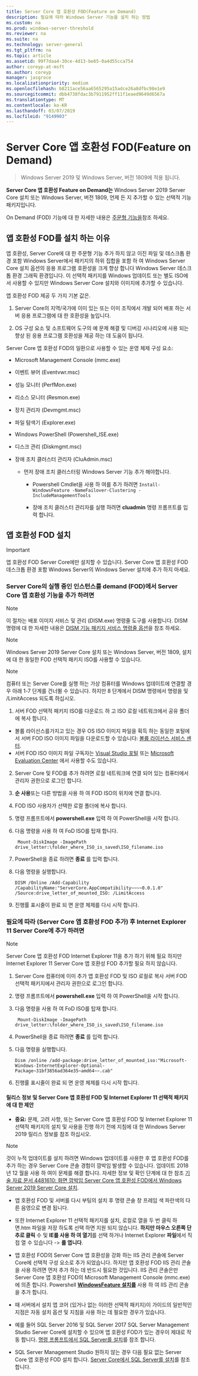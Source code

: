 ```yaml
---
title: Server Core 앱 호환성 FOD(Feature on Demand)
description: 필요에 따라 Windows Server 기능을 설치 하는 방법
ms.custom: na
ms.prod: windows-server-threshold
ms.reviewer: na
ms.suite: na
ms.technology: server-general
ms.tgt_pltfrm: na
ms.topic: article
ms.assetid: 99f7daa4-30ce-4d13-be65-0a4d55cca754
author: coreyp-at-msft
ms.author: coreyp
manager: jasgroce
ms.localizationpriority: medium
ms.openlocfilehash: b8211ace56aa6565295a15adce26a8dfbc98e1e9
ms.sourcegitcommit: dbb4738fdac3b7911952ff11f1eaed9649d6567a
ms.translationtype: MT
ms.contentlocale: ko-KR
ms.lasthandoff: 03/07/2019
ms.locfileid: "9149903"
---
```

# Server Core 앱 호환성 FOD(Feature on Demand)

> Windows Server 2019 및 Windows Server, 버전 1809에 적용 됩니다.

**Server Core 앱 호환성 Feature on Demand는** Windows Server 2019 Server Core 설치 또는 Windows Server, 버전 1809, 언제 든 지 추가할 수 있는 선택적 기능 패키지입니다.

On Demand (FOD) 기능에 대 한 자세한 내용은 [주문형 기능을](https://docs.microsoft.com/windows-hardware/manufacture/desktop/features-on-demand-v2--capabilities)참조 하세요.


## 앱 호환성 FOD를 설치 하는 이유 

앱 호환성, Server Core에 대 한 주문형 기능 추가 하지 않고 이진 파일 및 데스크톱 환경 포함 Windows Server에서 패키지의 하위 집합을 포함 하 여 Windows Server Core 설치 옵션의 응용 프로그램 호환성을 크게 향상 합니다 Windows Server 데스크톱 환경 그래픽 환경입니다. 이 선택적 패키지를 Windows 업데이트 또는 별도 ISO에서 사용할 수 있지만 Windows Server Core 설치와 이미지에 추가할 수 있습니다.

앱 호환성 FOD 제공 두 가지 기본 값은.

1.  Server Core의 지역/국가에 이미 있는 또는 이미 조직에서 개발 되어 배포 하는 서버 응용 프로그램에 대 한 호환성을 높입니다.

2.  OS 구성 요소 및 소프트웨어 도구의 예 문제 해결 및 디버깅 시나리오에 사용 되는 향상 된 응용 프로그램 호환성을 제공 하는 데 도움이 됩니다.

Server Core 앱 호환성 FOD의 일환으로 사용할 수 있는 운영 체제 구성 요소:

-   Microsoft Management Console (mmc.exe)

-   이벤트 뷰어 (Eventvwr.msc)

-   성능 모니터 (PerfMon.exe)

-   리소스 모니터 (Resmon.exe)

-   장치 관리자 (Devmgmt.msc)

-   파일 탐색기 (Explorer.exe)

-   Windows PowerShell (Powershell_ISE.exe)

-   디스크 관리 (Diskmgmt.msc)

-   장애 조치 클러스터 관리자 (CluAdmin.msc)

    -   먼저 장애 조치 클러스터링 Windows Server 기능 추가 해야합니다.

        -   Powershell Cmdlet을 사용 하 여를 추가 하려면 `Install-WindowsFeature -NameFailover-Clustering -IncludeManagementTools`

        -   장애 조치 클러스터 관리자를 실행 하려면 **cluadmin** 명령 프롬프트를 입력 합니다.

## 앱 호환성 FOD 설치

 >[!IMPORTANT] 
   >앱 호환성 FOD Server Core에만 설치할 수 있습니다. Server Core 앱 호환성 FOD 데스크톱 환경 포함 Windows Server의 Windows Server 설치에 추가 하지 마세요.

### Server Core의 실행 중인 인스턴스를 demand (FOD)에서 Server Core 앱 호환성 기능을 추가 하려면

 >[!NOTE] 
   > 이 절차는 배포 이미지 서비스 및 관리 (DISM.exe) 명령줄 도구를 사용합니다. DISM 명령에 대 한 자세한 내용은 [DISM 기능 패키지 서비스 명령줄 옵션](https://docs.microsoft.com/windows-hardware/manufacture/desktop/dism-capabilities-package-servicing-command-line-options)을 참조 하세요.

>[!NOTE] 
   > Windows Server 2019 Server Core 설치 또는 Windows Server, 버전 1809, 설치에 대 한 동일한 FOD 선택적 패키지 ISO를 사용할 수 있습니다.

>[!NOTE] 
   > 컴퓨터 또는 Server Core를 실행 하는 가상 컴퓨터를 Windows 업데이트에 연결할 경우 아래 1-7 단계를 건너뛸 수 있습니다. 하지만 8 단계에서 DISM 명령에서 명령을 및 /LimitAccess 되도록 하십시오.

1. 서버 FOD 선택적 패키지 ISO를 다운로드 하 고 ISO 로컬 네트워크에서 공유 폴더에 복사 합니다.

 - 볼륨 라이선스를가지고 있는 경우 OS ISO 이미지 파일을 획득 하는 동일한 포털에서 서버 FOD ISO 이미지 파일을 다운로드할 수 있습니다: [볼륨 라이선스 서비스 센터](https://www.microsoft.com/Licensing/servicecenter/default.aspx).
 - 서버 FOD ISO 이미지 파일 구독자는 [Visual Studio 포털](https://visualstudio.microsoft.com) 또는 [Microsoft Evaluation Center](https://www.microsoft.com/evalcenter/evaluate-windows-server-2019) 에서 사용할 수도 있습니다.


2. Server Core 및 FOD를 추가 하려면 로컬 네트워크에 연결 되어 있는 컴퓨터에서 관리자 권한으로 로그인 합니다.

3. **순 사용**또는 다른 방법을 사용 하 여 FOD ISO의 위치에 연결 합니다.

4. FOD ISO 사용자가 선택한 로컬 폴더에 복사 합니다.

5. 명령 프롬프트에서 **powershell.exe** 입력 하 여 PowerShell을 시작 합니다.

6. 다음 명령을 사용 하 여 FoD ISO를 탑재 합니다.

        Mount-DiskImage -ImagePath drive_letter:\folder_where_ISO_is_saved\ISO_filename.iso

7. PowerShell을 종료 하려면 **종료** 를 입력 합니다.

8.  다음 명령을 실행합니다.

        DISM /Online /Add-Capability /CapabilityName:"ServerCore.AppCompatibility~~~~0.0.1.0" /Source:drive_letter_of_mounted_ISO: /LimitAccess

9.  진행률 표시줄이 완료 되 면 운영 체제를 다시 시작 합니다.

### 필요에 따라 (Server Core 앱 호환성 FOD 추가) 후 Internet Explorer 11 Server Core에 추가 하려면

 >[!NOTE]  
   > Server Core 앱 호환성 FOD Internet Explorer 11을 추가 하기 위해 필요 하지만 Internet Explorer 11 Server Core 앱 호환성 FOD 추가할 필요 하지 않습니다.

1.  Server Core 컴퓨터에 이미 추가 앱 호환성 FOD 및 ISO 로컬로 복사 서버 FOD 선택적 패키지에서 관리자 권한으로 로그인 합니다.

2.  명령 프롬프트에서 **powershell.exe** 입력 하 여 PowerShell을 시작 합니다.

3.  다음 명령을 사용 하 여 FoD ISO를 탑재 합니다.

         Mount-DiskImage -ImagePath drive_letter:\folder_where_ISO_is_saved\ISO_filename.iso

4.  PowerShell을 종료 하려면 **종료** 를 입력 합니다.


5.  다음 명령을 실행합니다.

        Dism /online /add-package:drive_letter_of_mounted_iso:"Microsoft-Windows-InternetExplorer-Optional-Package~31bf3856ad364e35~amd64~~.cab"

6.  진행률 표시줄이 완료 되 면 운영 체제를 다시 시작 합니다.

 
#### 릴리스 정보 및 Server Core 앱 호환성 FOD 및 Internet Explorer 11 선택적 패키지에 대 한 제안

- **중요:** 문제, 고려 사항, 또는 Server Core 앱 호환성 FOD 및 Internet Explorer 11 선택적 패키지의 설치 및 사용을 진행 하기 전에 지침에 대 한 Windows Server 2019 릴리스 정보를 참조 하십시오.
 
 >[!NOTE] 
   > 것이 누적 업데이트를 설치 하려면 Windows 업데이트를 사용한 후 앱 호환성 FOD를 추가 하는 경우 Server Core 콘솔 경험이 깜박임 발생할 수 있습니다.  업데이트 2018 년 12 월을 사용 하 여이 문제를 해결 합니다.  자세한 정보 및 확인 단계에 대 한 참조 [기술 자료 문서 4481610: 화면 깜박임 Server Core 앱 호환성 FOD에서 Windows Server 2019 Server Core 설치](https://support.microsoft.com/help/4481610/screen-flickers-after-fod-installation-windows2019-server-core).

- 앱 호환성 FOD 및 서버를 다시 부팅의 설치 후 명령 콘솔 창 프레임 색 파란색의 다른 음영으로 변경 됩니다.

- 또한 Internet Explorer 11 선택적 패키지를 설치, 로컬로 열을 두 번 클릭 하면.htm 파일을 저장 하도록 선택 하면 지원 되지 않습니다. **하지만 마우스 오른쪽 단추로 클릭** 수 및 **IE를 사용 하 여 열기**를 선택 하거나 Internet Explorer **파일**에서 직접 열 수 있습니다 -> **를 엽니다**. 

- 앱 호환성 FOD의 Server Core 앱 호환성을 강화 하는 IIS 관리 콘솔에 Server Core에 선택적 구성 요소로 추가 되었습니다.  하지만 앱 호환성 FOD IIS 관리 콘솔을 사용 하려면 먼저 추가 하는 데 반드시 필요한 것입니다. IIS 관리 콘솔은만 Server Core 앱 호환성 FOD의 Microsoft Management Console (mmc.exe)에 의존 합니다.  Powershell [**WindowsFeature 설치를**](https://docs.microsoft.com/powershell/module/microsoft.windows.servermanager.migration/install-windowsfeature?view=win10-ps) 사용 하 여 IIS 관리 콘솔을 추가 합니다.

- 때 서버에서 설치 앱 코어 (있거나 없는 이러한 선택적 패키지)이 가이드의 일반적인 지점은 자동 설치 옵션 및 지침을 사용 하는 데 필요한 경우가 있습니다. 
    
 - 예를 들어 SQL Server 2016 및 SQL Server 2017 SQL Server Management Studio Server Core에 설치할 수 있으며 앱 호환성 FOD가 있는 경우이 제대로 작동 합니다.  [명령 프롬프트에서 SQL Server를 설치](https://docs.microsoft.com/sql/database-engine/install-windows/install-sql-server-from-the-command-prompt?view=sql-server-2017)를 참조 합니다.
 - SQL Server Management Studio 원하지 않는 경우 다음 필요 없는 Server Core 앱 호환성 FOD 설치 합니다.  [Server Core에서 SQL Server를 설치](https://docs.microsoft.com/sql/database-engine/install-windows/install-sql-server-on-server-core?view=sql-server-2017)를 참조 합니다.

